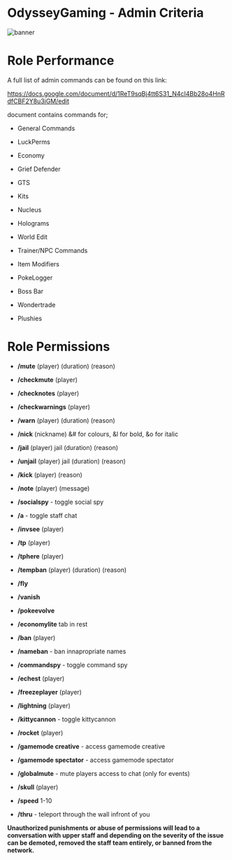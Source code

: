 # OdysseyGaming - Admin Criteria
![banner](https://media.discordapp.net/attachments/296281857232732161/923334966631362670/unknown.png)
# Role Performance


A full list of admin commands can be found on this link:

https://docs.google.com/document/d/1ReT9sqBj4tt6S31_N4cI4Bb28o4HnRdfCBF2Y8u3iGM/edit

document contains commands for;

- General Commands

- LuckPerms

- Economy 

- Grief Defender

- GTS

- Kits

- Nucleus

- Holograms

- World Edit

- Trainer/NPC Commands

- Item Modifiers

- PokeLogger

- Boss Bar

- Wondertrade

- Plushies

# Role Permissions

- **/mute** (player) (duration) (reason)

- **/checkmute** (player)

- **/checknotes** (player)

- **/checkwarnings** (player) 

- **/warn** (player) (duration) (reason)

- **/nick** (nickname) &# for colours, &l for bold, &o for italic

- **/jail** (player) jail (duration) (reason)

- **/unjail** (player) jail (duration) (reason)

- **/kick** (player) (reason)

- **/note** (player) (message)

- **/socialspy** - toggle social spy

- **/a** - toggle staff chat

- **/invsee** (player)

- **/tp** (player)

- **/tphere** (player)

- **/tempban** (player) (duration) (reason)

- **/fly**

- **/vanish** 

- **/pokeevolve**
  
- **/economylite** tab in rest

- **/ban** (player)

- **/nameban** - ban innapropriate names

- **/commandspy** - toggle command spy

- **/echest** (player) 

- **/freezeplayer** (player)

- **/lightning** (player)

- **/kittycannon** - toggle kittycannon

- **/rocket** (player)

- **/gamemode creative** - access gamemode creative

- **/gamemode spectator** - access gamemode spectator

- **/globalmute** - mute players access to chat (only for events)

- **/skull** (player)

- **/speed** 1-10

- **/thru** - teleport through the wall infront of you

**Unauthorized punishments or abuse of permissions will lead to a conversation with upper staff and depending on the severity of the issue can be demoted, removed the staff team                                                                  entirely, or banned from the network.**

